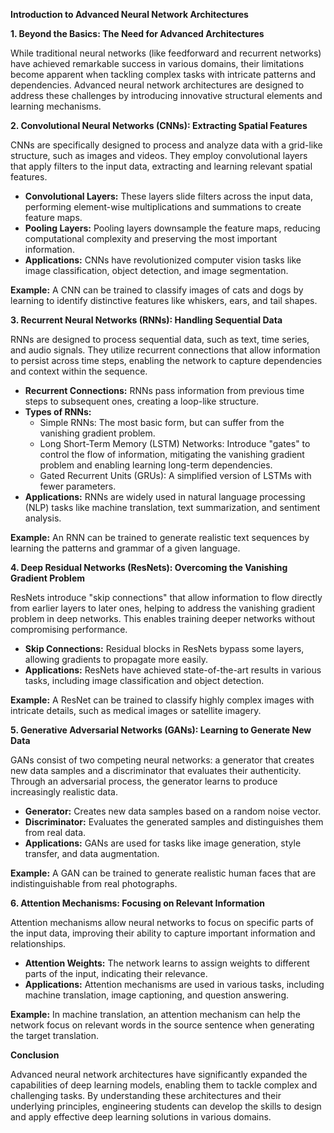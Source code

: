 
**Introduction to Advanced Neural Network Architectures**

**1. Beyond the Basics: The Need for Advanced Architectures**

While traditional neural networks (like feedforward and recurrent networks) have achieved remarkable success in various domains, their limitations become apparent when tackling complex tasks with intricate patterns and dependencies. Advanced neural network architectures are designed to address these challenges by introducing innovative structural elements and learning mechanisms.

**2. Convolutional Neural Networks (CNNs): Extracting Spatial Features**

CNNs are specifically designed to process and analyze data with a grid-like structure, such as images and videos. They employ convolutional layers that apply filters to the input data, extracting and learning relevant spatial features.

* **Convolutional Layers:** These layers slide filters across the input data, performing element-wise multiplications and summations to create feature maps.
* **Pooling Layers:** Pooling layers downsample the feature maps, reducing computational complexity and preserving the most important information.
* **Applications:** CNNs have revolutionized computer vision tasks like image classification, object detection, and image segmentation.

**Example:** A CNN can be trained to classify images of cats and dogs by learning to identify distinctive features like whiskers, ears, and tail shapes.

**3. Recurrent Neural Networks (RNNs): Handling Sequential Data**

RNNs are designed to process sequential data, such as text, time series, and audio signals. They utilize recurrent connections that allow information to persist across time steps, enabling the network to capture dependencies and context within the sequence.

* **Recurrent Connections:** RNNs pass information from previous time steps to subsequent ones, creating a loop-like structure.
* **Types of RNNs:**
    - Simple RNNs: The most basic form, but can suffer from the vanishing gradient problem.
    - Long Short-Term Memory (LSTM) Networks: Introduce "gates" to control the flow of information, mitigating the vanishing gradient problem and enabling learning long-term dependencies.
    - Gated Recurrent Units (GRUs): A simplified version of LSTMs with fewer parameters.
* **Applications:** RNNs are widely used in natural language processing (NLP) tasks like machine translation, text summarization, and sentiment analysis.

**Example:** An RNN can be trained to generate realistic text sequences by learning the patterns and grammar of a given language.

**4. Deep Residual Networks (ResNets): Overcoming the Vanishing Gradient Problem**

ResNets introduce "skip connections" that allow information to flow directly from earlier layers to later ones, helping to address the vanishing gradient problem in deep networks. This enables training deeper networks without compromising performance.

* **Skip Connections:** Residual blocks in ResNets bypass some layers, allowing gradients to propagate more easily.
* **Applications:** ResNets have achieved state-of-the-art results in various tasks, including image classification and object detection.

**Example:** A ResNet can be trained to classify highly complex images with intricate details, such as medical images or satellite imagery.

**5. Generative Adversarial Networks (GANs): Learning to Generate New Data**

GANs consist of two competing neural networks: a generator that creates new data samples and a discriminator that evaluates their authenticity. Through an adversarial process, the generator learns to produce increasingly realistic data.

* **Generator:** Creates new data samples based on a random noise vector.
* **Discriminator:** Evaluates the generated samples and distinguishes them from real data.
* **Applications:** GANs are used for tasks like image generation, style transfer, and data augmentation.

**Example:** A GAN can be trained to generate realistic human faces that are indistinguishable from real photographs.

**6. Attention Mechanisms: Focusing on Relevant Information**

Attention mechanisms allow neural networks to focus on specific parts of the input data, improving their ability to capture important information and relationships.

* **Attention Weights:** The network learns to assign weights to different parts of the input, indicating their relevance.
* **Applications:** Attention mechanisms are used in various tasks, including machine translation, image captioning, and question answering.

**Example:** In machine translation, an attention mechanism can help the network focus on relevant words in the source sentence when generating the target translation.

**Conclusion**

Advanced neural network architectures have significantly expanded the capabilities of deep learning models, enabling them to tackle complex and challenging tasks. By understanding these architectures and their underlying principles, engineering students can develop the skills to design and apply effective deep learning solutions in various domains.
